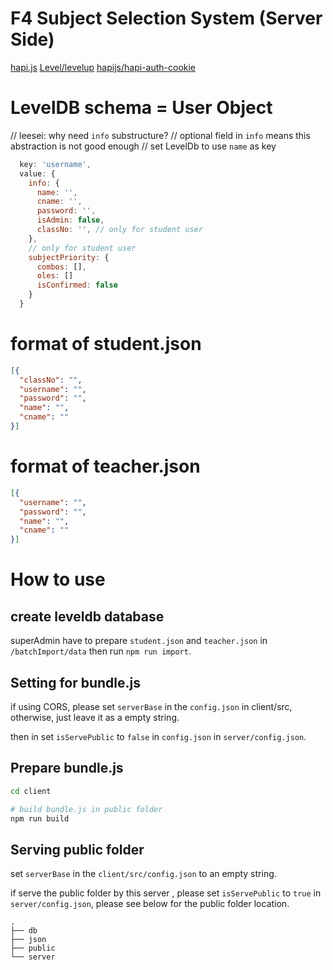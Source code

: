 # F4 Subject Selection System (Server Side)
[hapi.js](http://hapijs.com/)
[Level/levelup](https://github.com/Level/levelup)
[hapijs/hapi-auth-cookie](https://github.com/hapijs/hapi-auth-cookie)

# LevelDB schema = User Object
// leesei: why need `info` substructure?
// optional field in `info` means this abstraction is not good enough
// set LevelDb to use `name` as key

``` js
  key: 'username',
  value: {
    info: {
      name: '',
      cname: '',
      password: '',
      isAdmin: false,
      classNo: '', // only for student user
    },
    // only for student user
    subjectPriority: {
      combos: [],
      oles: []
      isConfirmed: false
    }
  }
```

# format of student.json
``` json
[{
  "classNo": "",
  "username": "",
  "password": "",
  "name": "",
  "cname": ""
}]
```

# format of teacher.json
``` json
[{
  "username": "",
  "password": "",
  "name": "",
  "cname": ""
}]
```


# How to use

## create leveldb database
superAdmin have to prepare `student.json` and `teacher.json` in `/batchImport/data` then run `npm run import`.

## Setting for bundle.js
if using CORS, please set `serverBase` in the `config.json` in client/src, otherwise, just leave it as a empty string.

then in set `isServePublic` to `false` in `config.json` in `server/config.json`.

## Prepare bundle.js
``` sh
cd client

# build bundle.js in public folder
npm run build
```

## Serving public folder
set `serverBase` in the `client/src/config.json` to an empty string.

if serve the public folder by this server , please set `isServePublic` to `true` in `server/config.json`, please see below for the public folder location.

``` text
.
├── db
├── json
├── public
└── server
```


